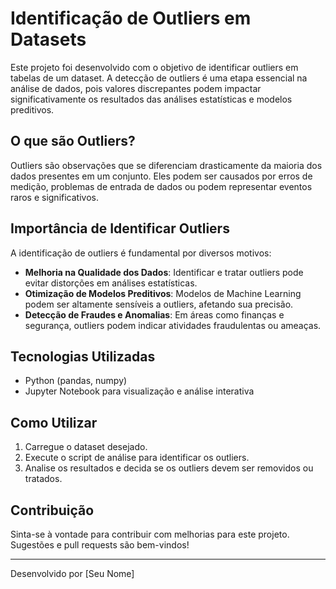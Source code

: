 # Identificação de Outliers em Datasets

Este projeto foi desenvolvido com o objetivo de identificar outliers em tabelas de um dataset. A detecção de outliers é uma etapa essencial na análise de dados, pois valores discrepantes podem impactar significativamente os resultados das análises estatísticas e modelos preditivos.

## O que são Outliers?
Outliers são observações que se diferenciam drasticamente da maioria dos dados presentes em um conjunto. Eles podem ser causados por erros de medição, problemas de entrada de dados ou podem representar eventos raros e significativos.

## Importância de Identificar Outliers
A identificação de outliers é fundamental por diversos motivos:
- **Melhoria na Qualidade dos Dados**: Identificar e tratar outliers pode evitar distorções em análises estatísticas.
- **Otimização de Modelos Preditivos**: Modelos de Machine Learning podem ser altamente sensíveis a outliers, afetando sua precisão.
- **Detecção de Fraudes e Anomalias**: Em áreas como finanças e segurança, outliers podem indicar atividades fraudulentas ou ameaças.

## Tecnologias Utilizadas
- Python (pandas, numpy)
- Jupyter Notebook para visualização e análise interativa

## Como Utilizar
1. Carregue o dataset desejado.
2. Execute o script de análise para identificar os outliers.
3. Analise os resultados e decida se os outliers devem ser removidos ou tratados.

## Contribuição
Sinta-se à vontade para contribuir com melhorias para este projeto. Sugestões e pull requests são bem-vindos!

---
Desenvolvido por [Seu Nome]

